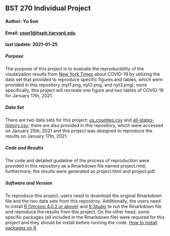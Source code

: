 ## BST 270 Individual Project

#### Author: Yu Sun
#### Email: ysun1@hsph.harvard.edu
#### last Update: 2021-01-25


##### Purpose
The purpose of this project is to evaluate the reproducibility of the visulaization resutls from [New York Times](https://www.nytimes.com/interactive/2020/us/coronavirus-us-cases.html) about COVID-19 by utilizing the data set that provided to reproduce specific figures and tables, which were provided in this repository (nyt1.png, nyt2.png, and nyt3.png); more specifically, this project will recreate one figure and two tables of COVID-19 for January 17th, 2021.

##### Data Set
There are two data sets for this project: [us_counties.csv](https://github.com/nytimes/covid-19-data) and [all-states-history.csv](https://covidtracking.com/data/download/all-states-history.csv); there are also provided in this repository, which were accessed on January 25th, 2021 and this project was designed to reproduce the results on January 17th, 2021.

##### Code and Results
The code and detailed guideline of the process of reproduction were provided in this repository as a Rmarkdown file named project.rmd; furthermore, the results were generated as project.html and project.pdf.

##### Software and Version
To reproduce this project, users need to download the original Rmarkdown file and the two data sets from this repositroy. Additionally, the users need to install [R (Version 4.0.2 or above)](https://www.r-project.org/) and [R Studio](https://rstudio.com/products/rstudio/download/) to run the Rmarkdown file and reproduce the results from this project. On the other head, some specific packages (all included in the Rmarkdown file) were required for this project and they should be install before running the code. [How to install packages on R](https://www.datacamp.com/community/tutorials/r-packages-guide)